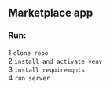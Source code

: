## Marketplace app

### Run:
1
`
clone repo
`\
2
`
install and activate venv
`\
3
`
install requiremqnts
`\
4
`
run server
`